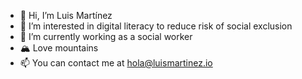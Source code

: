 - 👋 Hi, I’m Luis Martínez
- 👀 I’m interested in digital literacy to reduce risk of social exclusion
- 🌱 I’m currently working as a social worker
- 🏔️ Love mountains
- 📫 You can contact me at hola@luismartinez.io

<!---
luiseulate/luiseulate is a ✨ special ✨ repository because its `README.md` (this file) appears on your GitHub profile.
You can click the Preview link to take a look at your changes.
--->
